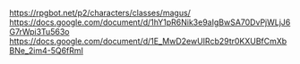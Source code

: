 https://rpgbot.net/p2/characters/classes/magus/
https://docs.google.com/document/d/1hY1pR6Nik3e9aIgBwSA70DvPjWLjJ6G7rWpi3Tu563o
https://docs.google.com/document/d/1E_MwD2ewUIRcb29tr0KXUBfCmXbBNe_2im4-5Q6fRmI